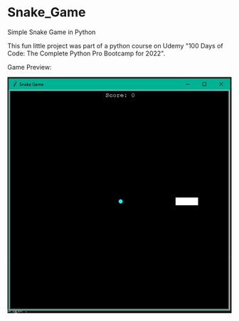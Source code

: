 # Snake_Game
Simple Snake Game in Python

This fun little project was part of a python course on Udemy "100 Days of Code: The Complete Python Pro Bootcamp for 2022".

Game Preview: 

![preview](game_preview.PNG)
